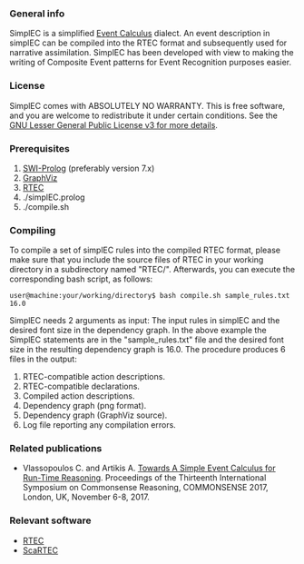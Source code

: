 ### General info

SimplEC is a simplified [Event Calculus](https://en.wikipedia.org/wiki/Event_calculus) dialect. An event description in simplEC can be compiled into the RTEC format and subsequently used for narrative assimilation. SimplEC has been developed with view to making the writing of Composite Event patterns for Event Recognition purposes easier.

### License

SimplEC comes with ABSOLUTELY NO WARRANTY. This is free software, and you are welcome to redistribute it under certain conditions. See the [GNU Lesser General Public License v3 for more details](http://www.gnu.org/licenses/lgpl-3.0.html).

### Prerequisites

1. [SWI-Prolog](https://www.swi-prolog.org/) (preferably version 7.x)
1. [GraphViz](http://www.graphviz.org/)
1. [RTEC](https://github.com/aartikis/RTEC)
1. ./simplEC.prolog
1. ./compile.sh

### Compiling

To compile a set of simplEC rules into the compiled RTEC format, please make sure that you include the source files of RTEC in your working directory in a subdirectory named \"RTEC/\". Afterwards, you can execute the corresponding bash script, as follows:

	user@machine:your/working/directory$ bash compile.sh sample_rules.txt 16.0

SimplEC needs 2 arguments as input: The input rules in simplEC and the desired font size in the dependency graph. In the above example the SimplEC statements are in the "sample_rules.txt" file and the desired font size in the resulting dependency graph is 16.0. The procedure produces 6 files in the output:

1. RTEC-compatible action descriptions.
1. RTEC-compatible declarations.
1. Compiled action descriptions.
1. Dependency graph (png format).
1. Dependency graph (GraphViz source).
1. Log file reporting any compilation errors.

### Related publications

* Vlassopoulos C. and Artikis A. [Towards A Simple Event Calculus for Run-Time Reasoning](http://ceur-ws.org/Vol-2052/paper20.pdf). Proceedings of the Thirteenth International Symposium on Commonsense Reasoning, COMMONSENSE 2017, London, UK, November 6-8, 2017.

### Relevant software

* [RTEC](https://github.com/aartikis/RTEC)
* [ScaRTEC](https://github.com/kontopoulos/ScaRTEC)
